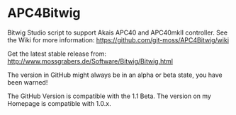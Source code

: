 APC4Bitwig
===========

Bitwig Studio script to support Akais APC40 and APC40mkII controller.
See the Wiki for more information: https://github.com/git-moss/APC4Bitwig/wiki

Get the latest stable release from: http://www.mossgrabers.de/Software/Bitwig/Bitwig.html

The version in GitHub might always be in an alpha or beta state, you have been warned!

The GitHub Version is compatible with the 1.1 Beta. The version on my Homepage is compatible with 1.0.x.